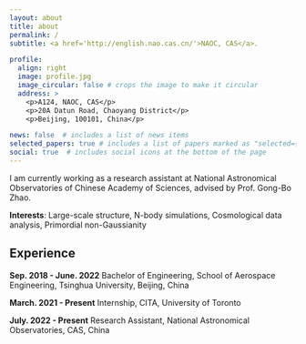 ```yaml
---
layout: about
title: about
permalink: /
subtitle: <a href='http://english.nao.cas.cn/'>NAOC, CAS</a>.

profile:
  align: right
  image: profile.jpg
  image_circular: false # crops the image to make it circular
  address: >
    <p>A124, NAOC, CAS</p>
    <p>20A Datun Road, Chaoyang District</p>
    <p>Beijing, 100101, China</p>

news: false  # includes a list of news items
selected_papers: true # includes a list of papers marked as "selected={true}"
social: true  # includes social icons at the bottom of the page
---
```


I am currently working as a research assistant at National Astronomical Observatories of Chinese Academy of Sciences, advised by Prof. Gong-Bo Zhao.

**Interests**: Large-scale structure, N-body simulations, Cosmological data analysis, Primordial non-Gaussianity

## Experience
**Sep. 2018 - June. 2022** Bachelor of Engineering, School of Aerospace Engineering, Tsinghua University, Beijing, China

**March. 2021 - Present** Internship, CITA, University of Toronto

**July. 2022 - Present** Research Assistant, National Astronomical Observatories, CAS, China

